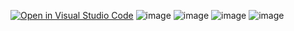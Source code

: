 [![Open in Visual Studio Code](https://classroom.github.com/assets/open-in-vscode-c66648af7eb3fe8bc4f294546bfd86ef473780cde1dea487d3c4ff354943c9ae.svg)](https://classroom.github.com/online_ide?assignment_repo_id=8513118&assignment_repo_type=AssignmentRepo)
![image](https://user-images.githubusercontent.com/84986194/190467698-1f5001b1-ee9b-4336-9ec4-be37d712aae5.png)
![image](https://user-images.githubusercontent.com/84986194/190467751-1cf0c911-3e08-4414-961b-5412413c0e98.png)
![image](https://user-images.githubusercontent.com/84986194/190467803-8c64f9bb-ab79-4235-a809-b2da7241cfad.png)
![image](https://user-images.githubusercontent.com/84986194/190467855-ec9b1d36-d93d-4a17-8ac7-99d7335c493c.png)

